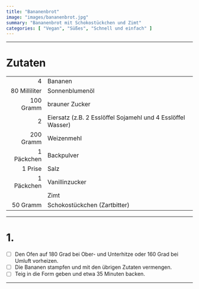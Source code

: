 ```yaml
---
title: "Bananenbrot"
image: "images/bananenbrot.jpg"
summary: "Bananenbrot mit Schokostückchen und Zimt"
categories: [ "Vegan", "Süßes", "Schnell und einfach" ]
---
```


---

# Zutaten

|               |                                                             |
|--------------:|:------------------------------------------------------------|
|             4 | Bananen                                                     |
| 80 Milliliter | Sonnenblumenöl                                              |
|     100 Gramm | brauner Zucker                                              |
|             2 | Eiersatz (z.B. 2 Esslöffel Sojamehl und 4 Esslöffel Wasser) |
|     200 Gramm | Weizenmehl                                                  |
|    1 Päckchen | Backpulver                                                  |
|       1 Prise | Salz                                                        |
|    1 Päckchen | Vanillinzucker                                              |
|               | Zimt                                                        |
|      50 Gramm | Schokostückchen (Zartbitter)                                |

---

# 1.

- [ ] Den Ofen auf 180 Grad bei Ober- und Unterhitze oder 160 Grad bei Umluft vorheizen.
- [ ] Die Bananen stampfen und mit den übrigen Zutaten vermengen.
- [ ] Teig in die Form geben und etwa 35 Minuten backen.

---
